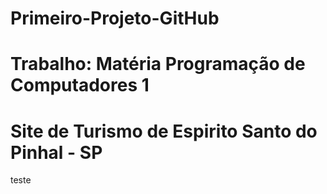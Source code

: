 # Primeiro-Projeto-GitHub
# Trabalho: Matéria Programação de Computadores 1
# Site de Turismo de Espirito Santo do Pinhal - SP
teste